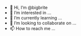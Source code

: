 - 👋 Hi, I’m @bigbrite
- 👀 I’m interested in ...
- 🌱 I’m currently learning ...
- 💞️ I’m looking to collaborate on ...
- 📫 How to reach me ...

<!---
bigbrite/bigbrite is a ✨ special ✨ repository because its `README.md` (this file) appears on your GitHub profile.
You can click the Preview link to take a look at your changes.
--->

